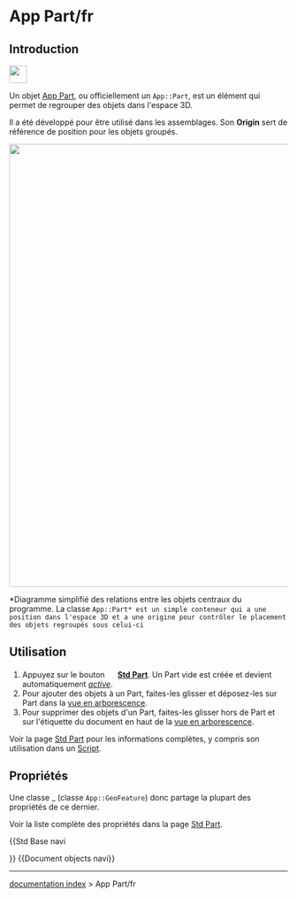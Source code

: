 # App Part/fr
## Introduction

<img alt="" src=images/Geofeaturegroup.svg  style="width:32px;">

Un objet [App Part](App_Part/fr.md), ou officiellement un `App::Part`, est un élément qui permet de regrouper des objets dans l\'espace 3D.

Il a été développé pour être utilisé dans les assemblages. Son **Origin** sert de référence de position pour les objets groupés.

<img alt="" src=images/FreeCAD_core_objects.svg  style="width:800px;">


*Diagramme simplifié des relations entre les objets centraux du programme. La classe `App::Part* est un simple conteneur qui a une position dans l'espace 3D et a une origine pour contrôler le placement des objets regroupés sous celui-ci`

## Utilisation

1.  Appuyez sur le bouton **<img src=images/Std_Part.svg style="width:16px"> [Std Part](Std_Part/fr.md)**. Un Part vide est créée et devient automatiquement *[active](Std_Part/fr#Statut_actif.md)*.
2.  Pour ajouter des objets à un Part, faites-les glisser et déposez-les sur Part dans la [vue en arborescence](tree_view/fr.md).
3.  Pour supprimer des objets d\'un Part, faites-les glisser hors de Part et sur l\'étiquette du document en haut de la [vue en arborescence](tree_view/fr.md).

Voir la page [Std Part](Std_Part/fr.md) pour les informations complètes, y compris son utilisation dans un [Script](Std_Part/fr#Script.md).

## Propriétés

Une classe _ (classe `App::GeoFeature`) donc partage la plupart des propriétés de ce dernier.

Voir la liste complète des propriétés dans la page [Std Part](Std_Part/fr.md).


{{Std Base navi

}} {{Document objects navi}}

---
[documentation index](../README.md) > App Part/fr
